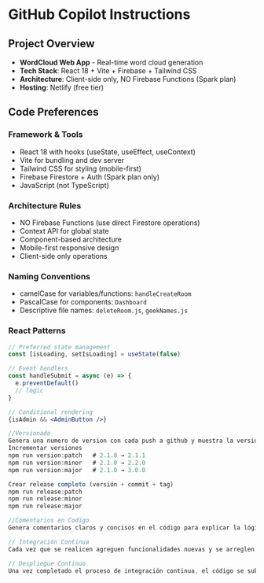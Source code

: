 # GitHub Copilot Instructions

## Project Overview
- **WordCloud Web App** - Real-time word cloud generation
- **Tech Stack**: React 18 + Vite + Firebase + Tailwind CSS
- **Architecture**: Client-side only, NO Firebase Functions (Spark plan)
- **Hosting**: Netlify (free tier)

## Code Preferences

### Framework & Tools
- React 18 with hooks (useState, useEffect, useContext)
- Vite for bundling and dev server
- Tailwind CSS for styling (mobile-first)
- Firebase Firestore + Auth (Spark plan only)
- JavaScript (not TypeScript)

### Architecture Rules
- NO Firebase Functions (use direct Firestore operations)
- Context API for global state
- Component-based architecture
- Mobile-first responsive design
- Client-side only operations

### Naming Conventions
- camelCase for variables/functions: `handleCreateRoom`
- PascalCase for components: `Dashboard`
- Descriptive file names: `deleteRoom.js`, `geekNames.js`

### React Patterns
```jsx
// Preferred state management
const [isLoading, setIsLoading] = useState(false)

// Event handlers
const handleSubmit = async (e) => {
  e.preventDefault()
  // logic
}

// Conditional rendering
{isAdmin && <AdminButton />}

//Versionado
Genera una numero de version con cada push a github y muestra la version en la interfaz de usuario
Incrementar versiones
npm run version:patch   # 2.1.0 → 2.1.1
npm run version:minor   # 2.1.0 → 2.2.0  
npm run version:major   # 2.1.0 → 3.0.0

Crear release completo (versión + commit + tag)
npm run release:patch
npm run release:minor
npm run release:major

//Comentarios en Codigo
Genera comentarios claros y concisos en el código para explicar la lógica y las decisiones de implementación.

// Integración Continua  
Cada vez que se realicen agreguen funcionalidades nuevas y se arreglen bugs en el código, deberán ejecutarse pruebas automatizadas para validar la funcionalidad y la estabilidad de la aplicación. Se recomienda utilizar **Playwright** para llevar a cabo pruebas end-to-end, garantizando que los flujos principales funcionen correctamente antes de proceder con cualquier despliegue.  

// Despliegue Continuo  
Una vez completado el proceso de integración continua, el código se subirá automáticamente a **GitHub**, lo que desencadenará el despliegue en **Netlify** sin intervención manual.  Se agregaran comentarios al push para indicar la versión y los cambios realizados.
